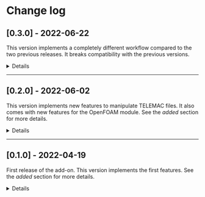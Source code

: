 # Change log

## [0.3.0] - 2022-06-22

This version implements a completely different workflow compared to the two previous releases.
It breaks compatibility with the previous versions.

<details><summary>Details</summary>

### Added

* **Edit > Preferences > Addons > Toolsbox blender**

    * Indicate specific settings for:
        * Logging level
        * Name of the extensions of files to import for each module

* **Point data management**

    * There are now operators to add/remove point data to import as vertex colors.

* **File > Import > (OpenFOAM / TELEMAC)**

    * Import (OpenFOAM / TELEMAC) files from this menu
    * Precise import settings from the import window

* **Sequence objects (OpenFOAM / TELEMAC)**

    * Edit file_path property of sequence objects (resolves #2)

* **View3D > (OpenFOAM / TELEMAC)**

    * New menu to use operators related to (OpenFOAM / TELEMAC) objects

### Changed

* **View3D > sidebar > (OpenFOAM / TELEMAC)**

    * New panels to manage preview for imported objects

* **Properties > Object > (OpenFOAM / TELEMAC)**

    * New panels to manage sequence objects

* **Properties**

    * Reorganized all the properties of the addon. It will be easier to add new features now.
    
</details>

--------------------------------------------------------------------------------

## [0.2.0] - 2022-06-02

This version implements new features to manipulate TELEMAC files.
It also comes with new features for the OpenFOAM module.
See the *added* section for more details.

<details><summary>Details</summary>

### Added

* **View 3D > Sidebar > OpenFOAM**

    * Small OpenFOAM icon
    * Select 'None' under preview 'points data'
    * Option: decompose polyhedra
    * Option: triangulate
    * Option: case type ('decomposed' or 'reconstructed')

* **View 3D > Sidebar > TELEMAC**

    * Small TELEMAC icon

    * Import a TELEMAC file (.slf)
        * Reload the file when temporary data is not loaded
        * Can import 2D/3D files:
            * Case: 2D
                * Tries two generate two objects
                    * One with z-values set to 'BOTTOM' or 'FOND'
                    * One with z-values set to 'WATER DEPTH', 'HAUTEUR D'EAU', 'FREE SURFACE or 'SURFACE LIBRE'
            * Case: 3D
                * Tries two generate an object per plane
                    * z-values of the generated objects are set to 'ELEVATION Z' or 'COTE Z'
    
    * Preview
        * Select a time step
        * Select the set of data to preview (point data, visible in "material preview")
        * Option: normalize (remap vertices in [-1;1])

    * Create a sequence
        * Type a list of point data variables to import as vertex colors
        * Give a name to the sequence
        * Type: mesh sequence
            * Select start/end time points
            * Behaviour: *generates a shape key for each time step in the selected time frame. Ideal for short sequences.*
        * Type: streaming sequence
            * Select a start frame
            * Select the length of the animation
            * Behaviour: *generates the mesh which corresponds to the current frame and time point. Updates automatically when the frame changes. Ideal for long sequences.*

    * Preview objects are generated under a collection named 'TBB_TELEMAC'
    * Values for vertex colors are ramaped into [0;1] using global min/max

* **Object properties > OpenFOAM Streaming sequence**

    * *This panel is only accessible for streaming sequences*

    * Option: shade smooth
    * Option: decompose polyhedra
    * Option: triangulate
    * Option: case type ('decomposed' or 'reconstructed')

* **Object properties > TELEMAC Streaming sequence**

    * *This panel is only accessible for streaming sequences*

    * Streaming sequence settings
        * Update checkbox (enable/disable updates for this sequence)
        * Edit the start frame
        * Edit the length of the animation
        * Option: shade smooth
        * Option: normalize
        * Edit the list of point data to import each frame
        * Interpolate (interpolates vertices and vertex colors)
            * Select interpolation method
            * Select the number of time steps to add between each time point

* **Object properties > TELEMAC Mesh sequence**

    * *This panel is only accessible for mesh sequences*

    * Mesh sequence settings
        * Edit the list of point data to import each frame

### Fixed

* **OpenFOAM**

    * Create sequence operator was not using 'load_openfoam_file'

### Changed

* **Files**

    * Global file architecture (changed module name from 'src' to 'tbb')
    * Now using absolute paths instead of relative paths for imports
    * Now using an autoloader to register classes
    * Refactored some utils functions and classes so they can be used for both modules

* **UI**

    * Split 'Blender toolsbox panel' into two different panels (OpenFOAM / TELEMAC)

* **OpenFOAM**

    * Preview objects are now generated under a collection named 'TBB_OpenFOAM'
    * Renamed 'OpenFOAM sequence settings' into 'OpenFOAM Streaming sequence' in the object properties for streaming sequences

* **Properties**

    * Refactored organization of properties (see schema in the docs)

</details>

--------------------------------------------------------------------------------

## [0.1.0] - 2022-04-19

First release of the add-on. This version implements the first features.
See the *added* section for more details.

<details><summary>Details</summary>

### Added

* **View 3D > Sidebar > Blender toolsbox panel > OpenFOAM**

    * Import an OpenFOAM file (.foam)
        * Reload the file when temporary data is not loaded

    * Preview
        * Select a time step
        * Select the set of data to preview (point data, visible in "material preview")
        * Clip
            * Clip by a scalar
                * Select a scalar
                * Type a value
                * Invert

    * Create a sequence
        * Type a list of point data variables to import as vertex colors
        * Give a name to the sequence
        * Type: mesh sequence (uses the [Stop-motion-OBJ add-on](https://github.com/neverhood311/Stop-motion-OBJ))
            * Select start/end time points
            * Behaviour: *generates a mesh for each time step in the selected time frame and shows the mesh which corresponds to the current frame and time point. Ideal for small meshes.*
        * Type: streaming sequence
            * Select a start frame
            * Select the length of the animation
            * Behaviour: *generates the mesh which corresponds to the current frame and time point. Updates automatically when the frame changes. Ideal for large meshes.*

* **Object properties > OpenFOAM Sequence settings**

    * *This panel is only accessible for streaming sequences*

    * Streaming sequence settings
        * Update checkbox (enable/disable updates for this sequence)
        * Edit the start frame
        * Edit the length of the animation
        * Edit the list of point data to import each frame
        * Clip settings
            * Clip by a scalar
                * Select a scalar
                * Type a value
                * Invert

</details>